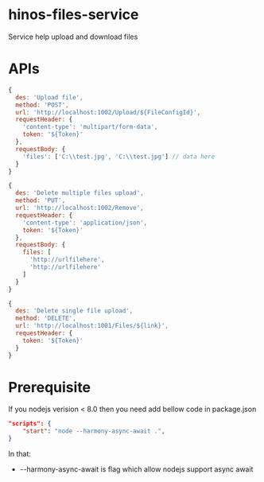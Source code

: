 # hinos-files-service
Service help upload and download files

# APIs

```js
{
  des: 'Upload file',
  method: 'POST',
  url: 'http://localhost:1002/Upload/${FileConfigId}',
  requestHeader: {
    'content-type': 'multipart/form-data',
    token: '${Token}'
  },
  requestBody: {   
    'files': ['C:\\test.jpg', 'C:\\test.jpg'] // data here
  }
}
```

```js
{
  des: 'Delete multiple files upload',
  method: 'PUT',
  url: 'http://localhost:1002/Remove',
  requestHeader: {
    'content-type': 'application/json',
    token: '${Token}'
  },
  requestBody: {
    files: [
      'http://urlfilehere',
      'http://urlfilehere'
    ]
  }
}
```

```js
{
  des: 'Delete single file upload',
  method: 'DELETE',
  url: 'http://localhost:1001/Files/${link}',
  requestHeader: {
    token: '${Token}'
  }
}
```

# Prerequisite
If you nodejs verision < 8.0 then you need add bellow code in package.json
```json
"scripts": {
    "start": "node --harmony-async-await .",
}
```
In that: 
* --harmony-async-await is flag which allow nodejs support async await
